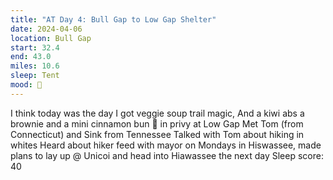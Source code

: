 ```yaml
---
title: "AT Day 4: Bull Gap to Low Gap Shelter"
date: 2024-04-06
location: Bull Gap
start: 32.4
end: 43.0
miles: 10.6
sleep: Tent
mood: 🙂
---
```

I think today was the day I got veggie soup trail magic, And a kiwi abs a brownie and a mini cinnamon bun
💩 in privy at Low Gap
Met Tom (from Connecticut) and Sink from Tennessee
Talked with Tom about hiking in whites
Heard about hiker feed with mayor on Mondays in Hiswassee, made plans to lay up @ Unicoi and head into
Hiawassee the next day
Sleep score: 40
